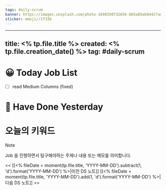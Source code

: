 ```yaml
---
tags: daily-scrum
banner: https://images.unsplash.com/photo-1698350732656-b65a85ab8442?auto=format&fit=crop&q=80&w=2837&ixlib=rb-4.0.3&ixid=M3wxMjA3fDB8MHxwaG90by1wYWdlfHx8fGVufDB8fHx8fA%3D%3D
sticker: emoji//1f33b
---
```

---
title: <% tp.file.title %>
created: <% tp.file.creation_date() %>
tag: #daily-scrum
---



#  😀 Today Job List
- [ ] read Medium Columns (fixed)


# 🙂 Have Done Yesterday



# 오늘의 키워드

> [!NOTE]
> Job 을 진행하면서 탐구해야하는 주제나 내용 또는 메모를 의미합니다.


<< [[<% fileDate = moment(tp.file.title, 'YYYY-MM-DD').subtract(1, 'd').format('YYYY-MM-DD') %>|이전 DS 노트]]
[[<% fileDate = moment(tp.file.title, 'YYYY-MM-DD').add(1, 'd').format('YYYY-MM-DD') %>|다음 DS 노트]] >>